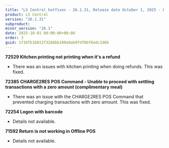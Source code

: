 ```yaml
---
title: "LS Central hotfixes - 26.1.31, Release date October 1, 2025 - Hotfixes"
product: LS Central
version: "26.1.31"
subproduct: 
minor_version: "26.1"
date: 2025-10-01 00:00:00+00:00
order: 3
guid: 1f16fb1b013f328dbb100e8ab9fdf0bf6edc1d6b
---
```


<strong>72529 Kitchen printing not printing when it's a refund</strong>
<ul><li>There was an issues with kitchen printing when doing refunds. This was fixed. </li></ul>
<strong>72385 CHARGE2RES POS Command - Unable to proceed with settling transactions with a zero amount (complimentary meal)</strong>
<ul><li>There was an issue with the CHARGE2RES POS Command that prevented charging transactions with zero amount. This was fixed.</li></ul>
<strong>72254 Logon with barcode</strong>
<ul><li>Details not available.</li></ul>
<strong>71592 Return is not working in Offline POS</strong>
<ul><li>Details not available.</li></ul>
